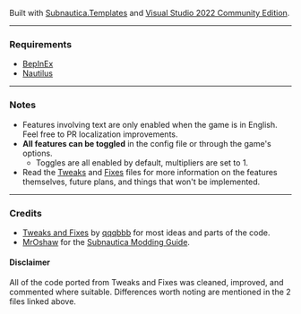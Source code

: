 Built with [Subnautica.Templates](https://www.nuget.org/packages/Subnautica.Templates) and [Visual Studio 2022 Community Edition](https://visualstudio.microsoft.com/vs/community/).

---

### Requirements
- [BepInEx](https://www.nexusmods.com/subnautica/mods/1108)
- [Nautilus](https://www.nexusmods.com/subnautica/mods/1262)

---

### Notes
- Features involving text are only enabled when the game is in English. Feel free to PR localization improvements.
- **All features can be toggled** in the config file or through the game's options.
  - Toggles are all enabled by default, multipliers are set to 1.
- Read the [Tweaks](https://github.com/Ungeziefi/Subnautica-Mods/blob/main/Tweaks/Tweaks%20Progress.md) and [Fixes](https://github.com/Ungeziefi/Subnautica-Mods/blob/main/Fixes/Fixes%20Progress.md) files for more information on the features themselves, future plans, and things that won't be implemented.

---

  ### Credits
- [Tweaks and Fixes](https://github.com/qqqbbb/Tweaks-and-Fixes) by [qqqbbb](https://github.com/qqqbbb) for most ideas and parts of the code.
- [MrOshaw](https://github.com/mroshaw) for the [Subnautica Modding Guide](https://mroshaw.github.io/).
#### Disclaimer
All of the code ported from Tweaks and Fixes was cleaned, improved, and commented where suitable. Differences worth noting are mentioned in the 2 files linked above.